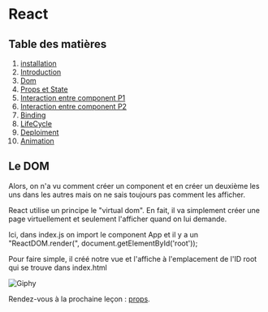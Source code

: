 # React

## Table des matières

1. [installation](./Installation.md) 
2. [Introduction](./introduction.md) 
3. [Dom](./Dom.md)
4. [Props et State](./PropsEtState.md)
5. [Interaction entre component P1](./InteractionEntreComponentPartie1.md) 
6. [Interaction entre component P2](./InteractionEntreComponentPartie2.md) 
7. [Binding](./Binding.md)
8. [LifeCycle](./LifeCycle.md)
9. [Deploiment](./Deploiment.md)
10. [Animation](./Animations.md)


## Le DOM
Alors, on n'a vu comment créer un component et en créer un deuxième les uns dans les autres mais on ne sais toujours pas comment les afficher.

React utilise un principe le "virtual dom". En fait, il va simplement créer une page virtuellement et seulement l'afficher quand on lui demande.

Ici, dans index.js on import le component App et il y a un "ReactDOM.render(<App />", document.getElementById('root'));

Pour faire simple, il créé notre vue et l'affiche à l'emplacement de l'ID root qui se trouve dans index.html

![Giphy](https://ressources.blogdumoderateur.com/2013/02/gif-anime.gif)


Rendez-vous à la prochaine leçon : [props](./PropsEtState.md).


